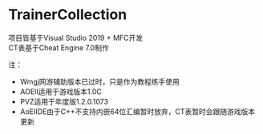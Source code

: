 # TrainerCollection

项目皆基于Visual Studio 2019 + MFC开发  
CT表基于Cheat Engine 7.0制作  
  
注：  
* Wmgj网游辅助版本已过时，只是作为教程练手使用  
* AOEII适用于游戏版本1.0C  
* PVZ适用于年度版1.2.0.1073  
* AoEIIDE由于C++不支持内嵌64位汇编暂时放弃，CT表暂时会跟随游戏版本更新
